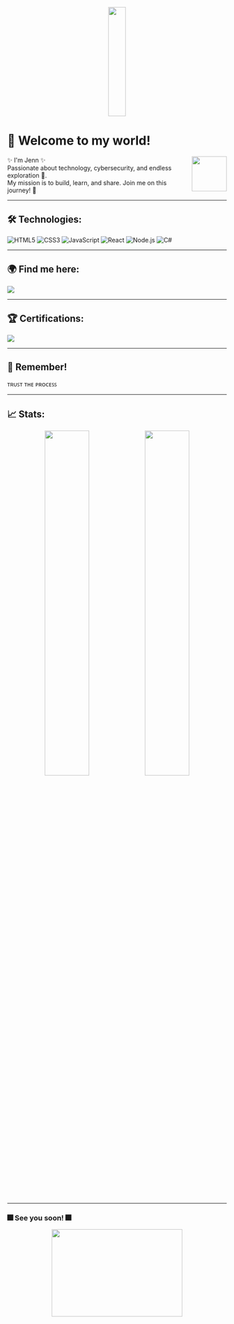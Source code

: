 <p align="center">
<img src="https://media1.tenor.com/m/Q6z2wfQ49UIAAAAC/thumbs-up-reagan-ridley.gif" width="28%" height="250px">
</p>

# 👾 Welcome to my world!

<img align="right" src="https://media1.tenor.com/m/bSIjvJnpN9wAAAAd/reagan-dance-reagan-ridley.gif" width="80"/>

✨ I'm Jenn ✨  
Passionate about technology, cybersecurity, and endless exploration 🚀.  
My mission is to build, learn, and share. Join me on this journey! 🌈

---

## 🛠️ Technologies:
![HTML5](https://img.shields.io/badge/-HTML5-E34F26?logo=html5&logoColor=white&style=for-the-badge)
![CSS3](https://img.shields.io/badge/-CSS3-1572B6?logo=css3&logoColor=white&style=for-the-badge)
![JavaScript](https://img.shields.io/badge/-JavaScript-F7DF1E?logo=javascript&logoColor=black&style=for-the-badge)
![React](https://img.shields.io/badge/-React-61DAFB?logo=react&logoColor=black&style=for-the-badge)
![Node.js](https://img.shields.io/badge/-Node.js-339933?logo=node.js&logoColor=white&style=for-the-badge)
![C#](https://img.shields.io/badge/-C%23-512BD4?logo=csharp&logoColor=white&style=for-the-badge)

---

## 🌍 Find me here:
<p>
<a href="https://www.linkedin.com/in/jennifer-lascarro-sosa-054169308" target="_blank">
  <img src="https://img.shields.io/badge/LinkedIn-Connect-blue?style=for-the-badge&logo=linkedin" />
</a>
</p>

---

## 🏆 Certifications:
<p>
<a href="https://www.credly.com/badges/f450d186-35e7-4907-8977-48dcd2d3934d/linked_in_profile" target="_blank">
  <img src="https://img.shields.io/badge/Cybersecurity%20Awareness%20Learner-View%20Credential-blue?style=for-the-badge&logo=graduation-cap" />
</a>
</p>

---

## 🌟 Remember!

ᴛʀᴜꜱᴛ ᴛʜᴇ ᴘʀᴏᴄᴇꜱꜱ

---

## 📈 Stats:
<p align="center">
  <img src="https://github-readme-stats.vercel.app/api?username=Jennx-x&show_icons=true&theme=tokyonight" width="45%" />
  <img src="https://github-readme-stats.vercel.app/api/top-langs/?username=Jennx-x&layout=compact&theme=tokyonight" width="45%" />
</p>

---

### 🎆 See you soon! 🎆
<p align="center">
  <img src="https://raw.githubusercontent.com/gist/vininjr/d29bb07bdadb41e4b0923bc8fa748b1a/raw/88f20c9d749d756be63f22b09f3c4ac570bc5101/programming.gif" width="300" height="200">
</p>
